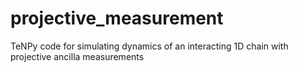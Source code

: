 # projective_measurement
TeNPy code for simulating dynamics of an interacting 1D chain with projective ancilla measurements
